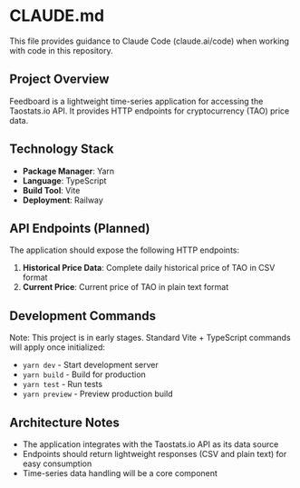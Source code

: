 # CLAUDE.md

This file provides guidance to Claude Code (claude.ai/code) when working with code in this repository.

## Project Overview

Feedboard is a lightweight time-series application for accessing the Taostats.io API. It provides HTTP endpoints for cryptocurrency (TAO) price data.

## Technology Stack

- **Package Manager**: Yarn
- **Language**: TypeScript
- **Build Tool**: Vite
- **Deployment**: Railway

## API Endpoints (Planned)

The application should expose the following HTTP endpoints:

1. **Historical Price Data**: Complete daily historical price of TAO in CSV format
2. **Current Price**: Current price of TAO in plain text format

## Development Commands

Note: This project is in early stages. Standard Vite + TypeScript commands will apply once initialized:

- `yarn dev` - Start development server
- `yarn build` - Build for production
- `yarn test` - Run tests
- `yarn preview` - Preview production build

## Architecture Notes

- The application integrates with the Taostats.io API as its data source
- Endpoints should return lightweight responses (CSV and plain text) for easy consumption
- Time-series data handling will be a core component

